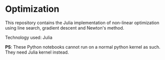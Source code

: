 # Optimization

This repository contains the Julia implementation of non-linear optimization using line search, gradient descent and Newton's method.

Technology used: Julia

**PS**: These Python notebooks cannot run on a normal python kernel as such. They need Julia kernel instead.
